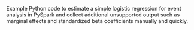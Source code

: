 Example Python code to estimate a simple logistic regression for event analysis in PySpark and collect additional unsupported output such as marginal effects and standardized beta coefficients manually and quickly.
